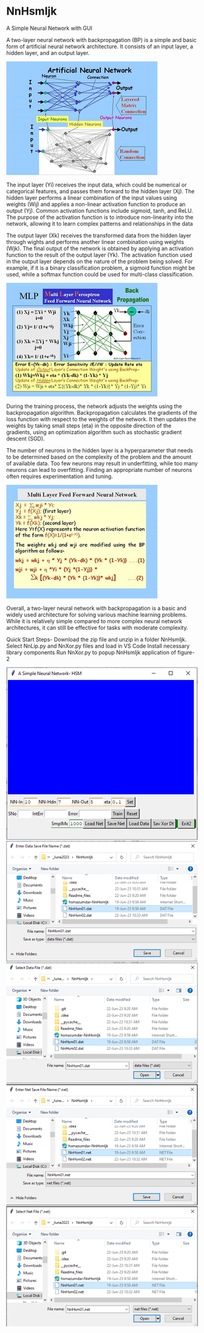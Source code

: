 # NnHsmIjk
A Simple Neural Network with GUI

A two-layer neural network with backpropagation (BP) is a simple and basic form of artificial neural network architecture. It consists of an input layer, a hidden layer, and an output layer.

<img src=Readme_files/image002.jpg>

The input layer (Yi) receives the input data, which could be numerical or categorical features, and passes them forward to the hidden layer (Xj). The hidden layer performs a linear combination of the input values using weights (Wij) and applies a non-linear activation function to produce an output (Yj). Common activation functions include sigmoid, tanh, and ReLU. The purpose of the activation function is to introduce non-linearity into the network, allowing it to learn complex patterns and relationships in the data

The output layer (Xk) receives the transformed data from the hidden layer through wights and performs another linear combination using weights (Wjk). The final output of the network is obtained by applying an activation function to the result of the output layer (Yk). The activation function used in the output layer depends on the nature of the problem being solved. For example, if it is a binary classification problem, a sigmoid function might be used, while a softmax function could be used for multi-class classification.

<img src="Readme_files/image004.jpg">

During the training process, the network adjusts the weights using the backpropagation algorithm. Backpropagation calculates the gradients of the loss function with respect to the weights of the network. It then updates the weights by taking small steps (eta) in the opposite direction of the gradients, using an optimization algorithm such as stochastic gradient descent (SGD).

The number of neurons in the hidden layer is a hyperparameter that needs to be determined based on the complexity of the problem and the amount of available data. Too few neurons may result in underfitting, while too many neurons can lead to overfitting. Finding an appropriate number of neurons often requires experimentation and tuning.

<img src="Readme_files/image006.jpg">

Overall, a two-layer neural network with backpropagation is a basic and widely used architecture for solving various machine learning problems. While it is relatively simple compared to more complex neural network architectures, it can still be effective for tasks with moderate complexity.

Quick Start Steps-
Download the zip file and unzip in a folder NnHsmIjk.
Select NnLip.py and NnXor.py files and load in VS Code
Install necessary library components
Run NnXor.py to popup NnHsmIjk application of figure-2
 
<img src="Readme_files/Main.png">

<img src="Readme_files/SaveData.png">

<img src="Readme_files/LoadData.png">

<img src="Readme_files/SaveNet.png">

<img src="Readme_files/LoadNet.png">

